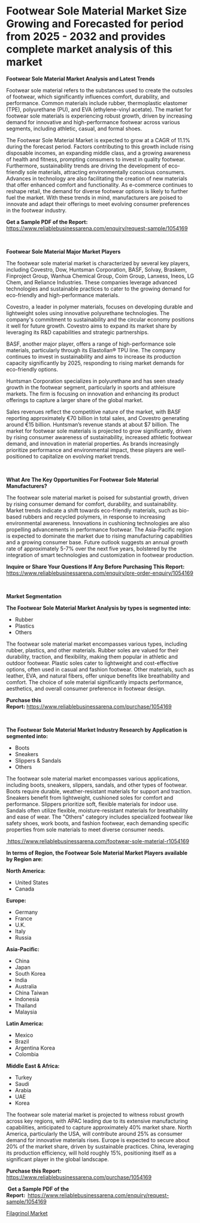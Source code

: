 <p><h1>Footwear Sole Material Market Size Growing and Forecasted for period from 2025 - 2032 and provides complete market analysis of this market</h1></p><p><strong>Footwear Sole Material Market Analysis and Latest Trends</strong></p>
<p><p>Footwear sole material refers to the substances used to create the outsoles of footwear, which significantly influences comfort, durability, and performance. Common materials include rubber, thermoplastic elastomer (TPE), polyurethane (PU), and EVA (ethylene-vinyl acetate). The market for footwear sole materials is experiencing robust growth, driven by increasing demand for innovative and high-performance footwear across various segments, including athletic, casual, and formal shoes.</p><p>The Footwear Sole Material Market is expected to grow at a CAGR of 11.1% during the forecast period. Factors contributing to this growth include rising disposable incomes, an expanding middle class, and a growing awareness of health and fitness, prompting consumers to invest in quality footwear. Furthermore, sustainability trends are driving the development of eco-friendly sole materials, attracting environmentally conscious consumers. Advances in technology are also facilitating the creation of new materials that offer enhanced comfort and functionality. As e-commerce continues to reshape retail, the demand for diverse footwear options is likely to further fuel the market. With these trends in mind, manufacturers are poised to innovate and adapt their offerings to meet evolving consumer preferences in the footwear industry.</p></p>
<p><strong>Get a Sample PDF of the Report:&nbsp;</strong> <a href="https://www.reliablebusinessarena.com/enquiry/request-sample/1054169?utm_campaign=2488&utm_medium=2&utm_source=Github&utm_content=ia&utm_term=31032025&utm_id=footwear-sole-material">https://www.reliablebusinessarena.com/enquiry/request-sample/1054169</a></p>
<p>&nbsp;</p>
<p><strong>Footwear Sole Material Major Market Players</strong></p>
<p><p>The footwear sole material market is characterized by several key players, including Covestro, Dow, Huntsman Corporation, BASF, Solvay, Braskem, Finproject Group, Wanhua Chemical Group, Coim Group, Lanxess, Ineos, LG Chem, and Reliance Industries. These companies leverage advanced technologies and sustainable practices to cater to the growing demand for eco-friendly and high-performance materials.</p><p>Covestro, a leader in polymer materials, focuses on developing durable and lightweight soles using innovative polyurethane technologies. The company's commitment to sustainability and the circular economy positions it well for future growth. Covestro aims to expand its market share by leveraging its R&D capabilities and strategic partnerships.</p><p>BASF, another major player, offers a range of high-performance sole materials, particularly through its Elastollan® TPU line. The company continues to invest in sustainability and aims to increase its production capacity significantly by 2025, responding to rising market demands for eco-friendly options.</p><p>Huntsman Corporation specializes in polyurethane and has seen steady growth in the footwear segment, particularly in sports and athleisure markets. The firm is focusing on innovation and enhancing its product offerings to capture a larger share of the global market.</p><p>Sales revenues reflect the competitive nature of the market, with BASF reporting approximately €70 billion in total sales, and Covestro generating around €15 billion. Huntsman’s revenue stands at about $7 billion. The market for footwear sole materials is projected to grow significantly, driven by rising consumer awareness of sustainability, increased athletic footwear demand, and innovation in material properties. As brands increasingly prioritize performance and environmental impact, these players are well-positioned to capitalize on evolving market trends.</p></p>
<p>&nbsp;</p>
<p><strong>What Are The Key Opportunities For Footwear Sole Material Manufacturers?</strong></p>
<p><p>The footwear sole material market is poised for substantial growth, driven by rising consumer demand for comfort, durability, and sustainability. Market trends indicate a shift towards eco-friendly materials, such as bio-based rubbers and recycled polymers, in response to increasing environmental awareness. Innovations in cushioning technologies are also propelling advancements in performance footwear. The Asia-Pacific region is expected to dominate the market due to rising manufacturing capabilities and a growing consumer base. Future outlook suggests an annual growth rate of approximately 5-7% over the next five years, bolstered by the integration of smart technologies and customization in footwear production.</p></p>
<p><strong>Inquire or Share Your Questions If Any Before Purchasing This Report:</strong> <a href="https://www.reliablebusinessarena.com/enquiry/pre-order-enquiry/1054169?utm_campaign=2488&utm_medium=2&utm_source=Github&utm_content=ia&utm_term=31032025&utm_id=footwear-sole-material">https://www.reliablebusinessarena.com/enquiry/pre-order-enquiry/1054169</a></p>
<p>&nbsp;</p>
<p><strong>Market Segmentation</strong></p>
<p><strong>The Footwear Sole Material Market Analysis by types is segmented into:</strong></p>
<p><ul><li>Rubber</li><li>Plastics</li><li>Others</li></ul></p>
<p><p>The footwear sole material market encompasses various types, including rubber, plastics, and other materials. Rubber soles are valued for their durability, traction, and flexibility, making them popular in athletic and outdoor footwear. Plastic soles cater to lightweight and cost-effective options, often used in casual and fashion footwear. Other materials, such as leather, EVA, and natural fibers, offer unique benefits like breathability and comfort. The choice of sole material significantly impacts performance, aesthetics, and overall consumer preference in footwear design.</p></p>
<p><strong>Purchase this Report:&nbsp;</strong><a href="https://www.reliablebusinessarena.com/purchase/1054169?utm_campaign=2488&utm_medium=2&utm_source=Github&utm_content=ia&utm_term=31032025&utm_id=footwear-sole-material">https://www.reliablebusinessarena.com/purchase/1054169</a></p>
<p>&nbsp;</p>
<p><strong>The Footwear Sole Material Market Industry Research by Application is segmented into:</strong></p>
<p><ul><li>Boots</li><li>Sneakers</li><li>Slippers & Sandals</li><li>Others</li></ul></p>
<p><p>The footwear sole material market encompasses various applications, including boots, sneakers, slippers, sandals, and other types of footwear. Boots require durable, weather-resistant materials for support and traction. Sneakers benefit from lightweight, cushioned soles for comfort and performance. Slippers prioritize soft, flexible materials for indoor use. Sandals often utilize flexible, moisture-resistant materials for breathability and ease of wear. The "Others" category includes specialized footwear like safety shoes, work boots, and fashion footwear, each demanding specific properties from sole materials to meet diverse consumer needs.</p></p>
<p><a href="https://www.reliablebusinessarena.com/footwear-sole-material-r1054169?utm_campaign=2488&utm_medium=2&utm_source=Github&utm_content=ia&utm_term=31032025&utm_id=footwear-sole-material">&nbsp;https://www.reliablebusinessarena.com/footwear-sole-material-r1054169</a></p>
<p><strong>In terms of Region, the Footwear Sole Material Market Players available by Region are:</strong></p>
<p>
    <p> <strong> North America: </strong>
        <ul>
            <li>United States</li>
            <li>Canada</li>
        </ul>
        </p> 
    <p> <strong> Europe: </strong>
        <ul>
            <li>Germany</li>
            <li>France</li>
            <li>U.K.</li>
            <li>Italy</li>
            <li>Russia</li>
        </ul>
        </p> 
    <p> <strong> Asia-Pacific: </strong>
        <ul>
            <li>China</li>
            <li>Japan</li>
            <li>South Korea</li>
            <li>India</li>
            <li>Australia</li>
            <li>China Taiwan</li>
            <li>Indonesia</li>
            <li>Thailand</li>
            <li>Malaysia</li>
        </ul>
        </p> 
    <p> <strong> Latin America: </strong>
        <ul>
            <li>Mexico</li>
            <li>Brazil</li>
            <li>Argentina Korea</li>
            <li>Colombia</li>
        </ul>
        </p> 
    <p> <strong> Middle East & Africa: </strong>
        <ul>
            <li>Turkey</li>
            <li>Saudi</li>
            <li>Arabia</li>
            <li>UAE</li>
            <li>Korea</li>
        </ul>
    </p>
    </p>
<p><p>The footwear sole material market is projected to witness robust growth across key regions, with APAC leading due to its extensive manufacturing capabilities, anticipated to capture approximately 40% market share. North America, particularly the USA, will contribute around 25% as consumer demand for innovative materials rises. Europe is expected to secure about 20% of the market share, driven by sustainable practices. China, leveraging its production efficiency, will hold roughly 15%, positioning itself as a significant player in the global landscape.</p></p>
<p><strong>Purchase this Report: </strong><a href="https://www.reliablebusinessarena.com/purchase/1054169?utm_campaign=2488&utm_medium=2&utm_source=Github&utm_content=ia&utm_term=31032025&utm_id=footwear-sole-material">https://www.reliablebusinessarena.com/purchase/1054169</a></p>
<p>&nbsp;<strong>Get a Sample PDF of the Report:&nbsp;&nbsp;</strong><a href="https://www.reliablebusinessarena.com/enquiry/request-sample/1054169?utm_campaign=2488&utm_medium=2&utm_source=Github&utm_content=ia&utm_term=31032025&utm_id=footwear-sole-material">https://www.reliablebusinessarena.com/enquiry/request-sample/1054169</a></p>
<p><strong></strong></p>
<p><p><a href="https://github.com/sherikacas30/Market-Research-Report-List-1/blob/main/filagrinol-market.md?utm_campaign=2488&utm_medium=2&utm_source=Github&utm_content=ia&utm_term=31032025&utm_id=footwear-sole-material">Filagrinol Market</a></p></p>
